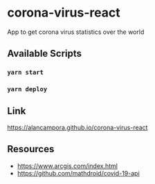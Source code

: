 # corona-virus-react
App to get corona virus statistics over the world 

## Available Scripts

### `yarn start`

### `yarn deploy`

## Link
https://alancampora.github.io/corona-virus-react

## Resources
* https://www.arcgis.com/index.html
* https://github.com/mathdroid/covid-19-api
